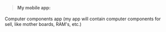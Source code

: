 > #### My mobile app:
>
Computer components app (my app will contain computer components for sell, like mother boards, RAM's, etc.)

